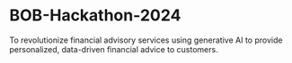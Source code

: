 # BOB-Hackathon-2024
To revolutionize financial advisory services using generative AI to provide personalized, data-driven financial advice to customers.
